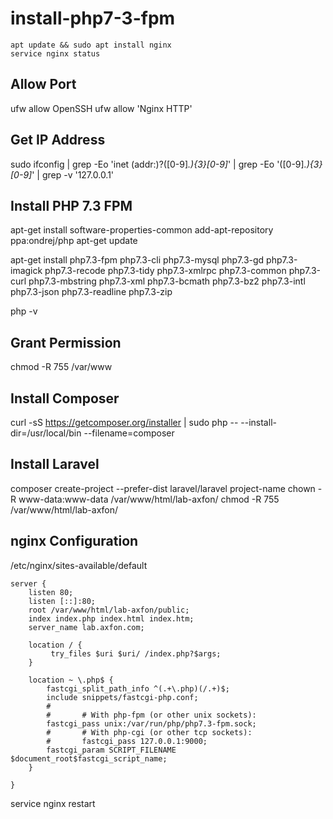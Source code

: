 # install-php7-3-fpm

```
apt update && sudo apt install nginx
service nginx status
```

## Allow Port
ufw allow OpenSSH
ufw allow 'Nginx HTTP'

## Get IP Address
sudo ifconfig | grep -Eo 'inet (addr:)?([0-9]*\.){3}[0-9]*' | grep -Eo '([0-9]*\.){3}[0-9]*' | grep -v '127.0.0.1'

## Install PHP 7.3 FPM
apt-get install software-properties-common
add-apt-repository ppa:ondrej/php
apt-get update

apt-get install php7.3-fpm php7.3-cli php7.3-mysql php7.3-gd php7.3-imagick php7.3-recode php7.3-tidy php7.3-xmlrpc php7.3-common php7.3-curl php7.3-mbstring php7.3-xml php7.3-bcmath php7.3-bz2 php7.3-intl php7.3-json php7.3-readline php7.3-zip

php -v

## Grant Permission
chmod -R 755 /var/www

## Install Composer
curl -sS https://getcomposer.org/installer | sudo php -- --install-dir=/usr/local/bin --filename=composer

## Install Laravel
composer create-project --prefer-dist laravel/laravel project-name
chown -R www-data:www-data /var/www/html/lab-axfon/
chmod -R 755 /var/www/html/lab-axfon/

## nginx Configuration
/etc/nginx/sites-available/default
```
server {
    listen 80;
    listen [::]:80;
    root /var/www/html/lab-axfon/public;
    index index.php index.html index.htm;
    server_name lab.axfon.com;

    location / {
         try_files $uri $uri/ /index.php?$args;        
    }

    location ~ \.php$ {
        fastcgi_split_path_info ^(.+\.php)(/.+)$;
        include snippets/fastcgi-php.conf;
        #
        #       # With php-fpm (or other unix sockets):
        fastcgi_pass unix:/var/run/php/php7.3-fpm.sock;
        #       # With php-cgi (or other tcp sockets):
        #       fastcgi_pass 127.0.0.1:9000;
        fastcgi_param SCRIPT_FILENAME $document_root$fastcgi_script_name;
    }

}
```
service nginx restart